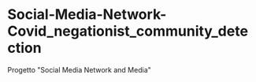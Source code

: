 # Social-Media-Network-Covid_negationist_community_detection
Progetto "Social Media Network and Media"
